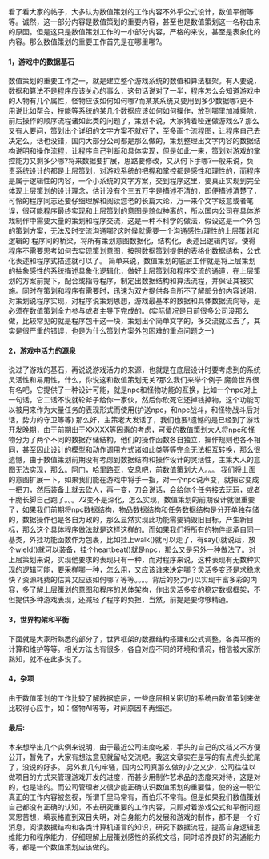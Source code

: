 看了看大家的帖子，大多认为数值策划的工作内容不外乎公式设计，数值平衡等等。诚然，这一部分内容是数值策划的重要内容，甚至也是数值策划这一名称由来的原因。但是这只是数值策划工作的一小部分内容，严格的来说，甚至是表象化的内容。那么数值策划的重要工作首先是在哪里哪?。
#### 1，游戏中的数据基石
数值策划的重要工作之一，就是建立整个游戏系统的数值和算法框架。有人要说，数据和算法不是程序应该关心的事么，这句话说对了一半，程序怎么会知道游戏中的人物有几个属性，怪物应该如何如何哪?而某某系统又要用到多少数据哪?更不用说比如帮会，技能等系统的某几个数据应该如何如何操作，放到哪里加减乘除，前后操作的顺序流程诸如此类的问题了，策划不说，大家猜着哑迷做游戏么?
那么又有人要问，策划出个详细的文字方案不就好了，至多画个流程图，让程序自己去决定么。话也没错，国内大部分公司都是那么做的，策划整理出文字内容的数据结构说明和操作流程，让程序自己判断和具体实现，但是如此一来，策划对游戏的掌控能力又剩多少哪?将来数据要扩展，思路要修改，又从何下手哪?一般来说，负责系统设计的都是上层策划，对游戏系统的把握和掌控都是感性和理性的，而程序是属于逻辑性的内容，一个小系统的文字方案，交到程序这里，要真正实现到完全体现上层策划的设计理念，估计没有个三五万字是描述不清的，即便描述清楚了，可怜的程序同志还要仔细理解和阅读您老的长篇大论，万一来个文字歧意或者笔误，很可能程序最终实现和上层策划的意图是貌似神离的，所以国内公司在具体游戏制作中需要大量的策划和程序交流，这是一种不科学的做法，假设这是一个外包的策划方案，无法及时交流沟通哪?这时候就需要一个沟通感性/理性的上层策划和逻辑的
程序间的桥梁，将所有策划意图数据化，结构化，表述出逻辑内容。使得程序不需要思考如何去实现策划意图，按照数据策划提供的表格化数据结构，公式化表述和程序式描述就可以了。
简单来说，数值策划的底层工作就是将上层策划的抽象感性的系统描述具象化逻辑化，做好上层策划和程序交流的通道，在上层策划的方案前提下，配合或指导程序，制定出数据结构和算法流程，并保证其被实施。同时在策划和程序有需要时，迅速为双方提供各自所不了解部分的内容说明，对策划说程序实现，对程序说策划思想，游戏最基本的数据和具体数据流向等，是必须在数值策划全力参与或者主导下完成的。(实际情况是目前很多公司没那么做，比较常见的就是程序包干这一块，策划出个简单文字的，多交流就过去了，其实是很严重的错误，也是为什么策划方案外包困难的重点问题之一)
#### 2，游戏中活力的源泉
说过了游戏的基石，再说说游戏活力的来源，也就是在底层设计时要考虑到的系统灵活性和易用性，什么，你说这和数值策划无关?那么我们来举个例子
魔兽世界很有名吧，它提供了一种设计可能，就是npc和怪物功能的互换，比如一个npc对上一句话，它二话不说就轮斧子给你一家伙，然后你砍死它还掉钱掉物，这个功能可以被用来作为大量任务的表现形式而使用(护送npc，和npc战斗，和怪物战斗后对话，势力的守卫等等)
那么好，主策老大发话了，我们也要!遗憾的是已经到了游戏开发晚期，由于前期出于XXXXX等因素的考虑，可爱的数值策划大人将npc和怪物分为了两个不同的数据存储结构，他们的操作函数各自独立，操作规则也各不相同，甚至因此设计的模型和动作调用方式诸如此类等等完全无法相互转换，那么很遗憾，由于数值策划前期没有考虑到数据结构和操作设计的灵活性，主策大人的意图无法实现，那么。阿门，哈里路亚，安息吧，前数值策划大人。。。
我们将上面的意图扩展一下，如果我们能在游戏中将手一指，对一个npc说声变，就把它变成一把刀，然后装备上就去砍人，再一变，刀会说话，会给你个任务接去玩玩，或者干脆长脚自己跑了。。。72变不是深化，怎么实现，数值策划的前期设计就很重要了，如果我们前期将npc数据结构，物品数据结构和任务数据结构是分开单独存储的，数据操作也是各自为政的，那么显然实现此功能需要销毁旧目标，产生新目标，那么这个具体程序做法就是这样这样的。而如果我们将所有的物件继承自同一基类，外挂功能函数作为包裹，比如挂上walk()就可以走了，有say()就说话，放个wield()就可以装备，挂个heartbeat()就是npc，那么又是另外一种做法了。对上层策划来说，实现他要求的表现只有一种，而对程序来说，这种表现有无数种实现的逻辑可能，要采样哪一种，怎么用，又应该谁来决定哪？灵活多变还是求稳求快？资源耗费的估算又应该如何哪？等等。。。。背后的努力可以实现丰富多彩的内容，多了解上层策划的意图和程序的总体架构，作出灵活多变的稳定数据框架，不但提供多种游戏表现，还减轻了程序的负担，当然，前提是要你够精通。
#### 3，世界构架和平衡
下面就是大家所熟悉的部分了，世界框架的数据结构搭建和公式调整，各类平衡的计算和维护等等。相关方法也有很多，各自对应不同的环境和情况，相信被大家所熟知，就不在此多说了。
#### 4，杂项
由于数值策划的工作比较了解数据底层，一些底层相关密切的系统由数值策划来做比较得心应手，如：怪物AI等等，时间原因不再细述。
#### 最后:
本来想举出几个实例来说明，由于最近公司进度吃紧，手头的自己的文档又不方便公开，暂免了，大家有想法意见就留帖交流吧。我这文章实在是写的有点虎头蛇尾了，没说的好多。
另外发几句牢骚，国内公司真那么做的少之又少，公司往往以做项目的方式来管理游戏开发的进度，而甚少用制作艺术品的态度来对待，这是对的，也是错的。而公司管理者又很少能正确认识数值策划的重要性，使的这一职位真正的工作内容被忽视，所谓千里马常有，而伯乐不常有。但是如果我们数值策划自己都没有正确的认知，不去研究重要的工作内容，只顾对着游戏公式和平衡问题冥思苦想，填表格直到双目失明，对自身能力的发展和游戏的制作，都不是一个好消息，阅读数据结构和各类计算机语言的知识，研究下数据流程，提高自身逻辑思维能力和程序能力，仔细理解上层策划感性的系统文档，同时培养良好的沟通能力等，都是一个数值策划应该做的。